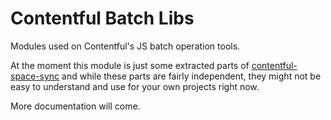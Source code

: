 # Contentful Batch Libs

Modules used on Contentful's JS batch operation tools.

At the moment this module is just some extracted parts of [contentful-space-sync](https://github.com/contentful/contentful-space-sync)
and while these parts are fairly independent, they might not be easy to
understand and use for your own projects right now.

More documentation will come.
